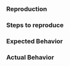 <!--
👋 Hi there! Thanks for taking the time to open an issue.
ׁ
Here's a guide to getting your issue resolved quickly:
🗣 For help with Preact, ask on Slack: https://preact-slack.now.sh
✨ Check for existing StackOverflow solutions: https://stackoverflow.com/search?q=preact
📚 Check out our docs - for Preact 10: https://preactjs.com/guide/v10/getting-started
🔎 Check if there's already an issue for your problem
🛠 If your issue relates to preact-cli, please file at https://github.com/preactjs/preact-cli
📑 For documentation or website issues, please file at https://github.com/preactjs/preact-www
-->

### Reproduction

<!--
If possible, please provide a CodeSandbox/Codepen that demonstrates the issue.
ׁ
Otherwise, we'll need the versions of Preact and related libraries you're using.
For npm, copy & paste the output of this terminal command:
  npm ls --depth 0 | grep preact
-->

### Steps to reproduce

<!--
It's sometimes difficult to understand what's happening in demos.
List steps to take helps clarify - click this button, wait 5 seconds, etc.
-->

### Expected Behavior

<!-- What should have happened when following the steps above? -->

### Actual Behavior

<!-- Here's what actually happened 😲 -->
